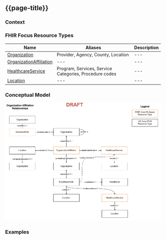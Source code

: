 ## {{page-title}}

### Context

### FHIR Focus Resource Types

| Name                      | Aliases                                   | Description |
| --- | --- | --- |
| [Organization](https://hl7.org/fhir/us/core/StructureDefinition-us-core-organization.html)              | Provider, Agency, County, Location        | --- |
| [OrganizationAffiliation](https://hl7.org/fhir/R5/organizationaffiliation.html)   | --- | --- |
| [HealthcareService](http://hl7.org/fhir/R4/healthcareservice.html)         | Program, Services, Service Categories, Procedure codes | --- |
| [Location](https://hl7.org/fhir/us/core/StructureDefinition-us-core-location.html)                  | --- | --- |



### Conceptual Model

![organization and services conceptual diagram](../assets/images/signal-org-2023-08-01.png "Logo Title Text 1")


### Examples

